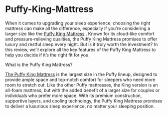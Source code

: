 # Puffy-King-Mattress

When it comes to upgrading your sleep experience, choosing the right mattress can make all the difference, especially if you’re considering a larger size like the [Puffy King Mattress](https://www.offerplox.com/e-commerce/puffy-mattress-reviews/) . Known for its cloud-like comfort and pressure-relieving qualities, the Puffy King Mattress promises to offer luxury and restful sleep every night. But is it truly worth the investment? In this review, we’ll explore all the key features of the Puffy King Mattress to help you decide if it’s the right fit for you.

What is the Puffy King Mattress?

[The Puffy King Mattress](https://www.offerplox.com/e-commerce/puffy-mattress-reviews/) is the largest size in the Puffy lineup, designed to provide ample space and top-notch comfort for sleepers who need more room to stretch out. Like the other Puffy mattresses, the King version is an all-foam mattress, but with the added benefit of a larger size for couples or individuals who prefer more space.
With its premium construction, supportive layers, and cooling technology, the Puffy King Mattress promises to deliver a luxurious sleep experience, no matter your sleeping position.
